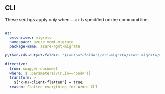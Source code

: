 ## CLI
These settings apply only when `--az` is specified on the command line.
``` yaml $(az)

az:
  extensions: migrate
  namespace: azure.mgmt.migrate
  package-name: azure-mgmt-migrate

python-sdk-output-folder: "$(output-folder)/src/migrate/azext_migrate/vendored_sdks/migrate"

directive:
  from: swagger-document
  where: $..parameters[?(@.in=='body')]
  transform: >
    $['x-ms-client-flatten'] = true;
  reason: Flatten everything for Azure CLI
```